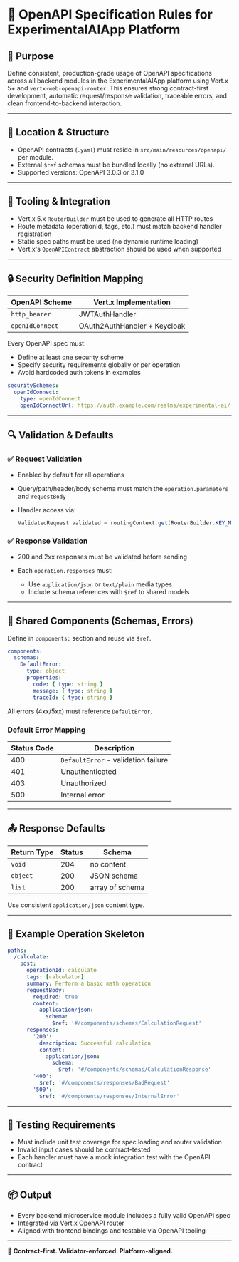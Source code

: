 # 📘 OpenAPI Specification Rules for ExperimentalAIApp Platform

## 🎯 Purpose

Define consistent, production-grade usage of OpenAPI specifications across all backend modules in the ExperimentalAIApp platform using Vert.x 5+ and `vertx-web-openapi-router`. This ensures strong contract-first development, automatic request/response validation, traceable errors, and clean frontend-to-backend interaction.

---

## 📂 Location & Structure

* OpenAPI contracts (`.yaml`) must reside in `src/main/resources/openapi/` per module.
* External `$ref` schemas must be bundled locally (no external URLs).
* Supported versions: OpenAPI 3.0.3 or 3.1.0

---

## 🔧 Tooling & Integration

* Vert.x 5.x `RouterBuilder` must be used to generate all HTTP routes
* Route metadata (operationId, tags, etc.) must match backend handler registration
* Static spec paths must be used (no dynamic runtime loading)
* Vert.x's `OpenAPIContract` abstraction should be used when supported

---

## 🔒 Security Definition Mapping

| OpenAPI Scheme  | Vert.x Implementation        |
| --------------- | ---------------------------- |
| `http_bearer`   | JWTAuthHandler               |
| `openIdConnect` | OAuth2AuthHandler + Keycloak |

Every OpenAPI spec must:

* Define at least one security scheme
* Specify security requirements globally or per operation
* Avoid hardcoded auth tokens in examples

```yaml
securitySchemes:
  openIdConnect:
    type: openIdConnect
    openIdConnectUrl: https://auth.example.com/realms/experimental-ai/.well-known/openid-configuration
```

---

## 🔍 Validation & Defaults

### ✅ Request Validation

* Enabled by default for all operations
* Query/path/header/body schema must match the `operation.parameters` and `requestBody`
* Handler access via:

  ```java
  ValidatedRequest validated = routingContext.get(RouterBuilder.KEY_META_DATA_VALIDATED_REQUEST);
  ```

### ✅ Response Validation

* 200 and 2xx responses must be validated before sending
* Each `operation.responses` must:

  * Use `application/json` or `text/plain` media types
  * Include schema references with `$ref` to shared models

---

## 🧰 Shared Components (Schemas, Errors)

Define in `components:` section and reuse via `$ref`.

```yaml
components:
  schemas:
    DefaultError:
      type: object
      properties:
        code: { type: string }
        message: { type: string }
        traceId: { type: string }
```

All errors (4xx/5xx) must reference `DefaultError`.

### Default Error Mapping

| Status Code | Description                         |
| ----------- | ----------------------------------- |
| 400         | `DefaultError` - validation failure |
| 401         | Unauthenticated                     |
| 403         | Unauthorized                        |
| 500         | Internal error                      |

---

## 📤 Response Defaults

| Return Type | Status | Schema          |
| ----------- | ------ | --------------- |
| `void`      | 204    | no content      |
| `object`    | 200    | JSON schema     |
| `list`      | 200    | array of schema |

Use consistent `application/json` content type.

---

## 📘 Example Operation Skeleton

```yaml
paths:
  /calculate:
    post:
      operationId: calculate
      tags: [calculator]
      summary: Perform a basic math operation
      requestBody:
        required: true
        content:
          application/json:
            schema:
              $ref: '#/components/schemas/CalculationRequest'
      responses:
        '200':
          description: Successful calculation
          content:
            application/json:
              schema:
                $ref: '#/components/schemas/CalculationResponse'
        '400':
          $ref: '#/components/responses/BadRequest'
        '500':
          $ref: '#/components/responses/InternalError'
```

---

## 🧪 Testing Requirements

* Must include unit test coverage for spec loading and router validation
* Invalid input cases should be contract-tested
* Each handler must have a mock integration test with the OpenAPI contract

---

## 📦 Output

* Every backend microservice module includes a fully valid OpenAPI spec
* Integrated via Vert.x OpenAPI router
* Aligned with frontend bindings and testable via OpenAPI tooling

---

🧬 **Contract-first. Validator-enforced. Platform-aligned.**
